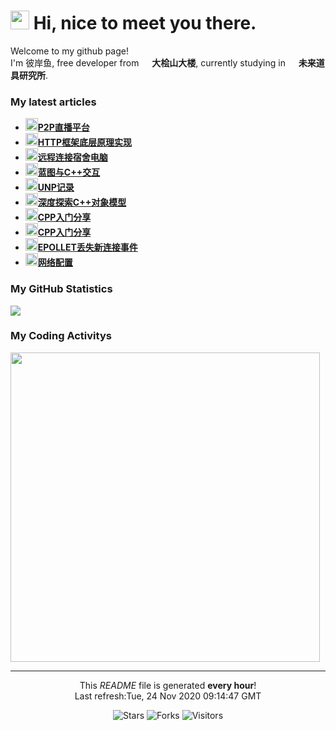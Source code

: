 <h1><img src="https://emojis.slackmojis.com/emojis/images/1563480763/5999/meow_party.gif?1563480763" width="30"/> Hi, nice to meet you there.</h1>

<p>Welcome to my github page! </br> I'm 彼岸鱼, free developer from <img src="https://lsmg-img.oss-cn-beijing.aliyuncs.com/Mine/80px-Future_Gadget_Lab_logo.png" width="13"/> <b>大桧山大楼</b>, currently studying in <img src="https://image.flaticon.com/icons/svg/197/197564.svg" width="13"/> <b>未来道具研究所</b>. </p>

<h3>My latest articles</h3>
<ul>
    <li>
      <a href="http:&#x2F;&#x2F;blog.lsmg.xyz&#x2F;2020&#x2F;11&#x2F;%E9%A1%B9%E7%9B%AE%E5%88%B6%E4%BD%9C-P2P%E7%9B%B4%E6%92%AD%E5%B9%B3%E5%8F%B0&#x2F;"><b><img src="https://lsmg-img.oss-cn-beijing.aliyuncs.com/Mine/60px-Emo_%E3%82%8F%E3%81%84%E3%81%AE%E3%82%8F%E3%81%84%E3%81%AE.png" width="20" alt="new" />P2P直播平台</b></a>
    </li>
    <li>
      <a href="http:&#x2F;&#x2F;blog.lsmg.xyz&#x2F;2020&#x2F;11&#x2F;%E5%88%86%E4%BA%AB%E5%AD%A6%E4%B9%A0%E4%BC%9A-HTTP%E6%A1%86%E6%9E%B6%E5%BA%95%E5%B1%82%E5%8E%9F%E7%90%86&#x2F;"><b><img src="https://lsmg-img.oss-cn-beijing.aliyuncs.com/Mine/60px-Emo_%E3%82%8F%E3%81%84%E3%81%AE%E3%82%8F%E3%81%84%E3%81%AE.png" width="20" alt="new" />HTTP框架底层原理实现</b></a>
    </li>
    <li>
      <a href="http:&#x2F;&#x2F;blog.lsmg.xyz&#x2F;2020&#x2F;10&#x2F;%E5%88%86%E4%BA%AB%E5%AD%A6%E4%B9%A0%E4%BC%9A-%E8%BF%9C%E7%A8%8B%E8%BF%9E%E6%8E%A5%E5%AE%BF%E8%88%8D%E7%94%B5%E8%84%91&#x2F;"><b><img src="https://lsmg-img.oss-cn-beijing.aliyuncs.com/Mine/60px-Emo_%E3%82%8F%E3%81%84%E3%81%AE%E3%82%8F%E3%81%84%E3%81%AE.png" width="20" alt="new" />远程连接宿舍电脑</b></a>
    </li>
    <li>
      <a href="http:&#x2F;&#x2F;blog.lsmg.xyz&#x2F;2020&#x2F;10&#x2F;UE4-%E8%93%9D%E5%9B%BEC++%E4%BA%A4%E4%BA%92&#x2F;"><b><img src="https://lsmg-img.oss-cn-beijing.aliyuncs.com/Mine/60px-Emo_%E3%82%8F%E3%81%84%E3%81%AE%E3%82%8F%E3%81%84%E3%81%AE.png" width="20" alt="new" />蓝图与C++交互</b></a>
    </li>
    <li>
      <a href="http:&#x2F;&#x2F;blog.lsmg.xyz&#x2F;2020&#x2F;10&#x2F;CPP-%E8%AF%BB%E4%B9%A6%E8%AE%B0%E5%BD%95150-UNP&#x2F;"><b><img src="https://lsmg-img.oss-cn-beijing.aliyuncs.com/Mine/60px-Emo_%E3%82%8F%E3%81%84%E3%81%AE%E3%82%8F%E3%81%84%E3%81%AE.png" width="20" alt="new" />UNP记录</b></a>
    </li>
    <li>
      <a href="http:&#x2F;&#x2F;blog.lsmg.xyz&#x2F;2020&#x2F;09&#x2F;CPP-%E8%AF%BB%E4%B9%A6%E8%AE%B0%E5%BD%95130-%E6%B7%B1%E5%BA%A6%E6%8E%A2%E7%B4%A2C++%E5%AF%B9%E8%B1%A1%E6%A8%A1%E5%9E%8B&#x2F;"><b><img src="https://lsmg-img.oss-cn-beijing.aliyuncs.com/Mine/60px-Emo_%E3%82%8F%E3%81%84%E3%81%AE%E3%82%8F%E3%81%84%E3%81%AE.png" width="20" alt="new" />深度探索C++对象模型</b></a>
    </li>
    <li>
      <a href="http:&#x2F;&#x2F;blog.lsmg.xyz&#x2F;2020&#x2F;09&#x2F;%E5%88%86%E4%BA%AB%E5%AD%A6%E4%B9%A0%E4%BC%9A-%E6%8A%93%E5%8F%96%E6%8E%A5%E5%8F%A3&#x2F;"><b><img src="https://lsmg-img.oss-cn-beijing.aliyuncs.com/Mine/60px-Emo_%E3%82%8F%E3%81%84%E3%81%AE%E3%82%8F%E3%81%84%E3%81%AE.png" width="20" alt="new" />CPP入门分享</b></a>
    </li>
    <li>
      <a href="http:&#x2F;&#x2F;blog.lsmg.xyz&#x2F;2020&#x2F;08&#x2F;%E5%88%86%E4%BA%AB%E5%AD%A6%E4%B9%A0%E4%BC%9A-cpp%E5%85%A5%E9%97%A8&#x2F;"><b><img src="https://lsmg-img.oss-cn-beijing.aliyuncs.com/Mine/60px-Emo_%E3%82%8F%E3%81%84%E3%81%AE%E3%82%8F%E3%81%84%E3%81%AE.png" width="20" alt="new" />CPP入门分享</b></a>
    </li>
    <li>
      <a href="http:&#x2F;&#x2F;blog.lsmg.xyz&#x2F;2020&#x2F;08&#x2F;%E9%87%87%E5%9D%91%E8%AE%B0-EPOLLET%E4%B8%A2%E5%A4%B1%E6%96%B0%E8%BF%9E%E6%8E%A5%E4%BA%8B%E4%BB%B6&#x2F;"><b><img src="https://lsmg-img.oss-cn-beijing.aliyuncs.com/Mine/60px-Emo_%E3%82%8F%E3%81%84%E3%81%AE%E3%82%8F%E3%81%84%E3%81%AE.png" width="20" alt="new" />EPOLLET丢失新连接事件</b></a>
    </li>
    <li>
      <a href="http:&#x2F;&#x2F;blog.lsmg.xyz&#x2F;2020&#x2F;07&#x2F;Linux-%E7%BD%91%E7%BB%9C%E9%85%8D%E7%BD%AE&#x2F;"><b><img src="https://lsmg-img.oss-cn-beijing.aliyuncs.com/Mine/60px-Emo_%E3%82%8F%E3%81%84%E3%81%AE%E3%82%8F%E3%81%84%E3%81%AE.png" width="20" alt="new" />网络配置</b></a>
    </li>
</ul>

<h3>My GitHub Statistics</h3>
<div>
  <a width="495" href="https://github.com/HiganFish">
      <img src="https://github-readme-stats.vercel.app/api?username=HiganFish&show_icons=true&count_private=true"/>
  </a>
</div>

<h3>My Coding Activitys</h3>
<div>
  <img width="495" src="https://wakatime.com/share/@971f1ecf-219c-4e11-9769-4acb9679f6a6/69032413-02a3-4ca6-ac82-b50f68fcecf1.png" />
</div>


------------
<p align="center">This <i>README</i> file is generated <b>every hour</b>!<br />Last refresh:Tue, 24 Nov 2020 09:14:47 GMT</p>
<p align="center">
  <img alt="Stars" src="https://img.shields.io/github/stars/HiganFish/LiveBroadcast?style=flat-square&labelColor=343b41"/>
  <img alt="Forks" src="https://img.shields.io/github/forks/HiganFish/LiveBroadcast?style=flat-square&labelColor=343b41"/>
  <img alt="Visitors" src="https://visitor-badge.glitch.me/badge?page_id=LiveBroadcast"/>
</p>